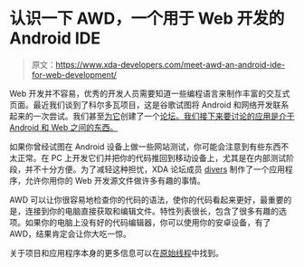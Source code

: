 # 认识一下 AWD，一个用于 Web 开发的 Android IDE

> 原文：<https://www.xda-developers.com/meet-awd-an-android-ide-for-web-development/>

Web 开发并不容易，优秀的开发人员需要知道一些编程语言来制作丰富的交互式页面。最近我们谈到了科尔多瓦项目，这是谷歌试图将 Android 和网络开发联系起来的一次尝试。我们甚至[为它](http://www.xda-developers.com/android/forum-created-for-mobile-web-app-development-cordova-phonegap/)创建了一个[论坛。我们接下来要讨论的应用是介于 Android 和 Web 之间的东西。](http://forum.xda-developers.com/coding/web-apps)

如果你曾经试图在 Android 设备上做一些网站测试，你可能会注意到有些东西不太正常。在 PC 上开发它们并把你的代码推回到移动设备上，尤其是在内部测试阶段，并不十分方便。为了减轻这种担忧，XDA 论坛成员 [divers](http://forum.xda-developers.com/member.php?u=4110849) 制作了一个应用程序，允许你用你的 Web 开发源文件做许多有趣的事情。

AWD 可以让你很容易地检查你的代码的语法，使你的代码看起来更好，最重要的是，连接到你的电脑直接获取和编辑文件。特性列表很长，包含了很多有趣的选项。如果你的电脑上没有好的代码编辑器，你可以使用你的安卓设备，有了 AWD，结果肯定会让你大吃一惊。

关于项目和应用程序本身的更多信息可以在[原始线程](http://forum.xda-developers.com/showthread.php?t=2516212)中找到。